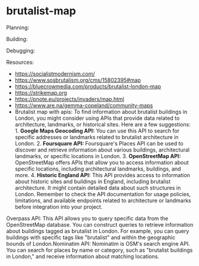 # brutalist-map

Planning:

Building:

Debugging:

Resources:

- https://socialistmodernism.com/
- https://www.sosbrutalism.org/cms/15802395#map
- https://bluecrowmedia.com/products/brutalist-london-map
- https://strikemap.org
- https://pnote.eu/projects/invaders/map.html
- https://www.are.na/gemma-copeland/community-maps
- Brutalist map with apis: To find information about brutalist buildings in London, you might consider using APIs that provide data related to architecture, landmarks, or historical sites. Here are a few suggestions: 1. **Google Maps Geocoding API:** You can use this API to search for specific addresses or landmarks related to brutalist architecture in London. 2. **Foursquare API:** Foursquare's Places API can be used to discover and retrieve information about various buildings, architectural landmarks, or specific locations in London. 3. **OpenStreetMap API:** OpenStreetMap offers APIs that allow you to access information about specific locations, including architectural landmarks, buildings, and more. 4. **Historic England API:** This API provides access to information about historic sites and buildings in England, including brutalist architecture. It might contain detailed data about such structures in London. Remember to check the API documentation for usage policies, limitations, and available endpoints related to architecture or landmarks before integration into your project.

Overpass API: This API allows you to query specific data from the OpenStreetMap database. You can construct queries to retrieve information about buildings tagged as brutalist in London. For example, you can query buildings with specific tags like \"brutalist\" and within the geographic bounds of London.Nominatim API: Nominatim is OSM's search engine API. You can search for places by name or category, such as \"brutalist buildings in London,\" and receive information about matching locations.
